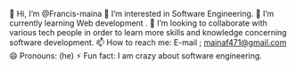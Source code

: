 👋 Hi, I’m @Francis-maina
👀 I’m interested in Software Engineering.
🌱 I’m currently learning Web development .
💞️ I’m looking to collaborate with various tech people in order to learn more skills and knowledge concerning software development.
📫 How to reach me: E-mail ; mainaf471@gmail.com
😄 Pronouns: (he)
⚡ Fun fact: I am crazy about software engineering.
